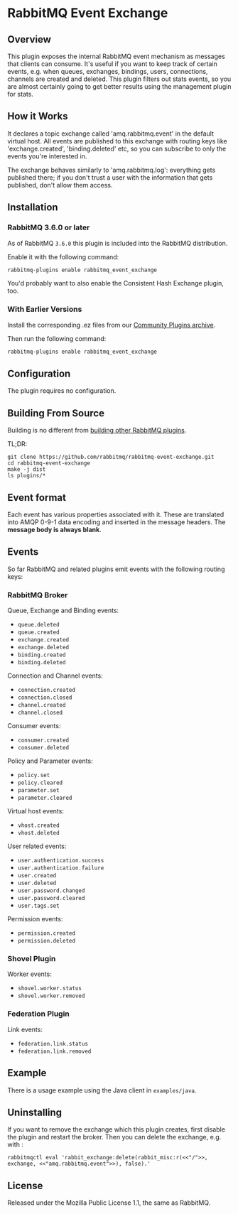 # RabbitMQ Event Exchange

## Overview

This plugin exposes the internal RabbitMQ event mechanism as messages that clients
can consume. It's useful
if you want to keep track of certain events, e.g. when queues, exchanges, bindings, users,
connections, channels are created and deleted. This plugin filters out stats
events, so you are almost certainly going to get better results using
the management plugin for stats.

## How it Works

It declares a topic exchange called 'amq.rabbitmq.event' in the default
virtual host. All events are published to this exchange with routing
keys like 'exchange.created', 'binding.deleted' etc, so you can
subscribe to only the events you're interested in.

The exchange behaves similarly to 'amq.rabbitmq.log': everything gets
published there; if you don't trust a user with the information that
gets published, don't allow them access.


## Installation

### RabbitMQ 3.6.0 or later

As of RabbitMQ `3.6.0` this plugin is included into the RabbitMQ distribution.

Enable it with the following command:

```bash
rabbitmq-plugins enable rabbitmq_event_exchange
```

You'd probably want to also enable the Consistent Hash Exchange
plugin, too.

### With Earlier Versions

Install the corresponding .ez files from our
[Community Plugins archive](http://www.rabbitmq.com/community-plugins/).

Then run the following command:

```bash
rabbitmq-plugins enable rabbitmq_event_exchange
```

## Configuration

The plugin requires no configuration.


## Building From Source

Building is no different from [building other RabbitMQ plugins](http://www.rabbitmq.com/plugin-development.html).

TL;DR:

    git clone https://github.com/rabbitmq/rabbitmq-event-exchange.git
    cd rabbitmq-event-exchange
    make -j dist
    ls plugins/*

## Event format

Each event has various properties associated with it. These are
translated into AMQP 0-9-1 data encoding and inserted in the message headers. The
**message body is always blank**.

## Events

So far RabbitMQ and related plugins emit events with the following routing keys:

### RabbitMQ Broker

Queue, Exchange and Binding events:

- `queue.deleted`
- `queue.created`
- `exchange.created`
- `exchange.deleted`
- `binding.created`
- `binding.deleted`

Connection and Channel events:

- `connection.created`
- `connection.closed`
- `channel.created`
- `channel.closed`

Consumer events:

- `consumer.created`
- `consumer.deleted`

Policy and Parameter events:

- `policy.set`
- `policy.cleared`
- `parameter.set`
- `parameter.cleared`

Virtual host events:

- `vhost.created`
- `vhost.deleted`

User related events:

- `user.authentication.success`
- `user.authentication.failure`
- `user.created`
- `user.deleted`
- `user.password.changed`
- `user.password.cleared`
- `user.tags.set`

Permission events:

- `permission.created`
- `permission.deleted`

### Shovel Plugin

Worker events:

- `shovel.worker.status`
- `shovel.worker.removed`

### Federation Plugin

Link events:

- `federation.link.status`
- `federation.link.removed`

## Example

There is a usage example using the Java client in `examples/java`.

## Uninstalling

If you want to remove the exchange which this plugin creates, first
disable the plugin and restart the broker. Then you can delete the exchange,
e.g. with :

    rabbitmqctl eval 'rabbit_exchange:delete(rabbit_misc:r(<<"/">>, exchange, <<"amq.rabbitmq.event">>), false).'

## License

Released under the Mozilla Public License 1.1,
the same as RabbitMQ.

